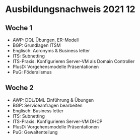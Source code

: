 # Ausbildungsnachweis 2021 12

## Woche 1

- AWP: DQL Übungen, ER-Modell
- BGP: Grundlagen ITSM
- Englisch: Acronyms & Business letter
- ITS: Subnetting
- ITS-Praxis: Konfigurieren Server-VM als Domain Controller
- PlusD: Vorgehensmodelle Präsentationen
- PuG: Föderalismus

## Woche 2

- AWP: DDL/DML Einführung & Übungen
- BGP: Serviceanfragen bearbeiten
- Englisch: Business letter
- ITS: Subnetting
- ITS-Praxis: Konfigurieren Server-VM DHCP
- PlusD: Vorgehensmodelle Präsentationen
- PuG: Gewaltenteilung
